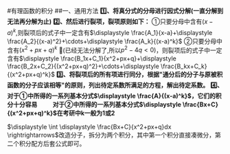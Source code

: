#有理函数的积分
##一、通用方法
**1️⃣、将真分式的分母进行因式分解(一直分解到无法再分解为止)**
**2️⃣、然后进行裂项，裂项原则如下：**
①只要分母中含有$(x-a)^k$,则裂项后的式子中一定含有$\displaystyle \frac{A_1}{x-a}+\displaystyle \frac{A_2}{(x-a)^2}+\cdots+\displaystyle \frac{A_k}{(x-a)^k}$
②只要分母中含有$(x^2+px+q)^k$ 🚩(已经无法分解了,所以$p^2-4q<0$)，则裂项后的式子中一定含有$\displaystyle \frac{B_1x+C_1}{x^2+px+q}+\displaystyle \frac{B_2x+C_2}{(x^2+px+q)^2}+\cdots+\displaystyle \frac{B_kx+C_k}{(x^2+px+q)^k}$
**3️⃣、将裂项后的所有项进行同分，根据"通分后的分子与原被积函数的分子应该相等"的原则，列出待定系数所满足的方程，解出待定系数。**
**4️⃣、对于①中所得的一系列基本分式$\displaystyle \frac{A}{(x-a)^k}$，它们的积分十分容易
$\qquad$对于②中所得的一系列基本分式$\displaystyle \frac{Bx+C}{(x^2+px+q)^k}$在考研中k一般为1或2**

$\displaystyle \int \displaystyle \frac{Bx+C}{x^2+px+q}dx \rightrightarrows$改造分子，拆分为两个积分，其中第一个积分直接凑微分，第二个积分配方后套公式即可。

